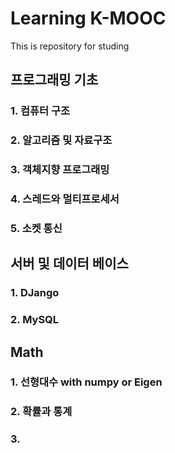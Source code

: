 # Learning K-MOOC
This is repository for studing

## 프로그래밍 기초

### 1. 컴퓨터 구조

### 2. 알고리즘 및 자료구조

### 3. 객체지향 프로그래밍

### 4. 스레드와 멀티프로세서

### 5. 소켓 통신

## 서버 및 데이터 베이스

### 1. DJango

### 2. MySQL

## Math

### 1. 선형대수 with numpy or Eigen

### 2. 확률과 통계

### 3. 
